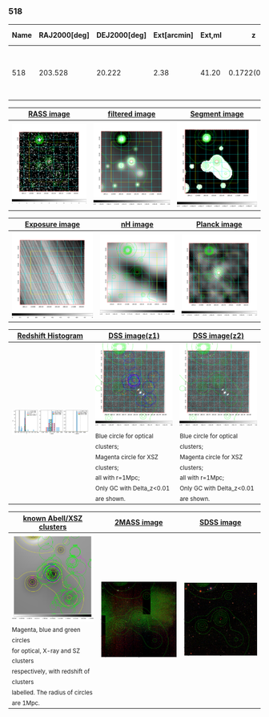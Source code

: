 <div STYLE="page-break-after: always;"></div>

### 518

|Name|RAJ2000[deg]|DEJ2000[deg] |Ext[arcmin]| Ext,ml | z | z_src| C|GC(XSZ,Delta_z<0.01)| GC(OPT,Delta_z<0.01)|GC| R_sig[arcmin] | R500[arcmin] | R500[Mpc]| CRsig[c/s] | CR500[c/s] |L500[1E44 erg/s]|F500[1E-12 erg/s/cm^2]| M500[1E14 Msun]|Tx[keV]|Cnt_sig|Beta|Rc[arcmin]|Comment|Alias|
|---|---|---|---|---|---|------|---|--------|---------|----------|---|---|---|---|---|---|---|---|---|---|---|---|---|---|
|518| 203.528| 20.222| 2.38| 41.20| 0.1722(0.005)| z1, z_xsz| B| F20, MCXC, PSZ2, Tar| A, C, N, RM, W, Zw| A, C, F20, MCXC, N, PSZ2, Tar, W| 28.650| 6.077| 1.068| 0.197(0.067)| 0.174(0.059)| 2.844(0.543)| 3.450(0.658)| 4.10(0.38)| 5.40(0.32)| 157.9| 0.735(-0.086+0.120)| 4.069(-0.915+1.109)| -| k278|

|[RASS image](../image/518/518_img.pdf)|[filtered image](../image/518/518_fil.pdf)|[Segment image](../image/518/518_seg.pdf)|
|-------------------|--------------------|-------------------|
| <img src="../image/518/518_img.png" width="300">  | <img src="../image/518/518_fil.png" width="300">   | <img src="../image/518/518_seg.png" width="300">  |

|[Exposure image](../image/518/518_mex.pdf)| [nH image](../image/518/518_nh.pdf)| [Planck image](../image/518/518_p.pdf)|
|-------------------|--------------------|-------------------|
|<img src="../image/518/518_mex.png" width="300">   | <img src="../image/518/518_nh.png" width="300">    | <img src="../image/518/518_p.png" width="300"> |

|[Redshift Histogram](../image/518/518_zg.pdf) | [DSS image(z1)](../image/518/518_dss_z1.pdf)      |  [DSS image(z2)](../image/518/518_dss_z2.pdf)    |
|-------------------|--------------------|-------------------|
|<img src="../image/518/518_zg.png" width="300"> |<img src="../image/518/518_dss_z1.png" width="300"> <sub><br>Blue circle for optical clusters; <br>Magenta circle for XSZ clusters; <br>all with r=1Mpc; <br>Only GC with Delta_z<0.01 are shown. </sub>| <img src="../image/518/518_dss_z2.png" width="300"><sub><br>Blue circle for optical clusters; <br>Magenta circle for XSZ clusters; <br>all with r=1Mpc; <br>Only GC with Delta_z<0.01 are shown. </sub> |

|[known Abell/XSZ clusters](../image/518/518_gc.pdf) | [2MASS image](../image/518/518_2mass.pdf)      |[SDSS image](../image/518/518_sdss.pdf)   |
|-------------------|-------------------|-------------------|
|<img src=../image/518/518_gc.png width="300"> <br><sub>Magenta, blue and green circles <br>for optical, X-ray and SZ clusters <br>respectively, with redshift of clusters <br>labelled. The radius of circles <br>are 1Mpc.</sub>|<img src="../image/518/518_2mass.png" width="300">  | <img src="../image/518/518_sdss.png" width="300">  |




